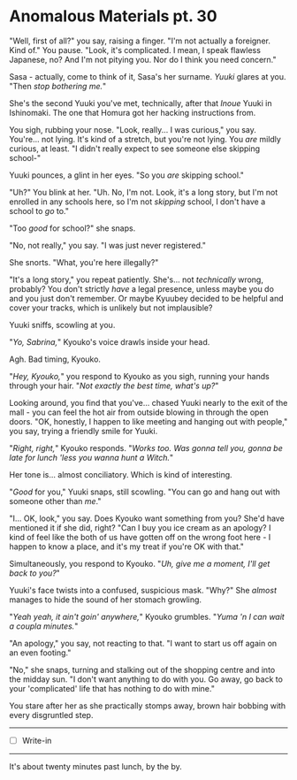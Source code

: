 # Anomalous Materials pt. 30

"Well, first of all?" you say, raising a finger. "I'm not actually a foreigner. Kind of." You pause. "Look, it's complicated. I mean, I speak flawless Japanese, no? And I'm not pitying you. Nor do I think you need concern."

Sasa - actually, come to think of it, Sasa's her surname. *Yuuki* glares at you. "Then *stop bothering me.*"

She's the second Yuuki you've met, technically, after that *Inoue* Yuuki in Ishinomaki. The one that Homura got her hacking instructions from.

You sigh, rubbing your nose. "Look, really... I was curious," you say. You're... not lying. It's kind of a stretch, but you're not lying. You *are* mildly curious, at least. "I didn't really expect to see someone else skipping school-"

Yuuki pounces, a glint in her eyes. "So you *are* skipping school."

"Uh?" You blink at her. "Uh. No, I'm not. Look, it's a long story, but I'm not enrolled in any schools here, so I'm not *skipping* school, I don't have a school to *go* to."

"Too *good* for school?" she snaps.

"No, not really," you say. "I was just never registered."

She snorts. "What, you're here illegally?"

"It's a long story," you repeat patiently. She's... not *technically* wrong, probably? You don't strictly *have* a legal presence, unless maybe you do and you just don't remember. Or maybe Kyuubey decided to be helpful and cover your tracks, which is unlikely but not implausible?

Yuuki sniffs, scowling at you.

"*Yo, Sabrina,*" Kyouko's voice drawls inside your head.

Agh. Bad timing, Kyouko.

"*Hey, Kyouko,*" you respond to Kyouko as you sigh, running your hands through your hair. "*Not exactly the best time, what's up?*"

Looking around, you find that you've... chased Yuuki nearly to the exit of the mall - you can feel the hot air from outside blowing in through the open doors. "OK, honestly, I happen to like meeting and hanging out with people," you say, trying a friendly smile for Yuuki.

"*Right, right,*" Kyouko responds. "*Works too. Was gonna tell you, gonna be late for lunch 'less you wanna hunt a Witch.*"

Her tone is... almost conciliatory. Which is kind of interesting.

"*Good* for you," Yuuki snaps, still scowling. "You can go and hang out with someone other than *me*."

"I... OK, look," you say. Does Kyouko want something from you? She'd have mentioned it if she did, right? "Can I buy you ice cream as an apology? I kind of feel like the both of us have gotten off on the wrong foot here - I happen to know a place, and it's my treat if you're OK with that."

Simultaneously, you respond to Kyouko. "*Uh, give me a moment, I'll get back to you?*"

Yuuki's face twists into a confused, suspicious mask. "Why?" She *almost* manages to hide the sound of her stomach growling.

"*Yeah yeah, it ain't goin' anywhere,*" Kyouko grumbles. "*Yuma 'n I can wait a coupla minutes.*"

"An apology," you say, not reacting to that. "I want to start us off again on an even footing."

"No," she snaps, turning and stalking out of the shopping centre and into the midday sun. "I don't want anything to do with you. Go away, go back to your 'complicated' life that has nothing to do with mine."

You stare after her as she practically stomps away, brown hair bobbing with every disgruntled step.

---

- [ ] Write-in

---

It's about twenty minutes past lunch, by the by.
